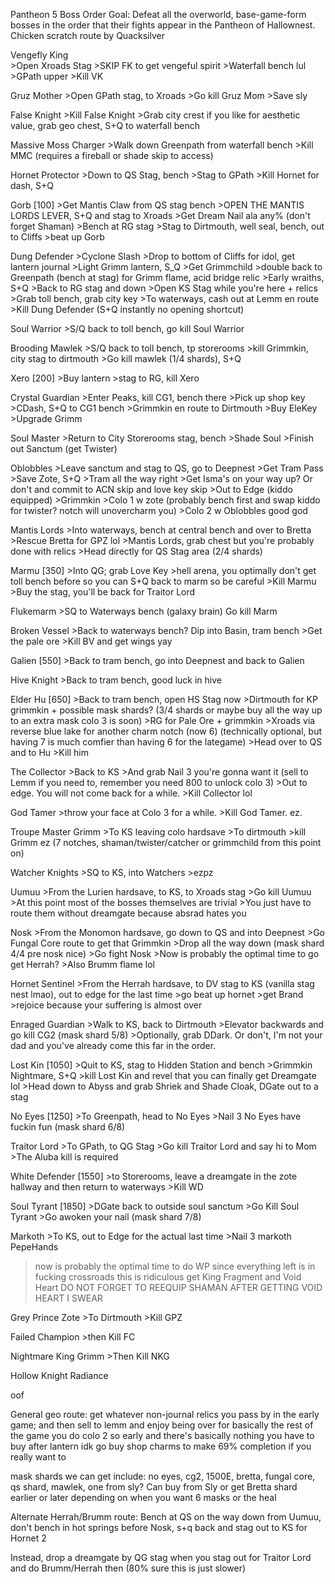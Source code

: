 Pantheon 5 Boss Order
Goal: Defeat all the overworld, base-game-form bosses in the order that their fights appear in the Pantheon of Hallownest.
Chicken scratch route by Quacksilver

Vengefly King	
 	>Open Xroads Stag
	>SKIP FK to get vengeful spirit
	>Waterfall bench lul
	>GPath upper
	>Kill VK

Gruz Mother
	>Open GPath stag, to Xroads
	>Go kill Gruz Mom
	>Save sly

False Knight
	>Kill False Knight
	>Grab city crest if you like for aesthetic value, grab geo chest, S+Q to waterfall bench

Massive Moss Charger
	>Walk down Greenpath from waterfall bench
	>Kill MMC (requires a fireball or shade skip to access)

Hornet Protector
	>Down to QS Stag, bench
	>Stag to GPath
	>Kill Hornet for dash, S+Q

Gorb [100]
	>Get Mantis Claw from QS stag bench
	>OPEN THE MANTIS LORDS LEVER, S+Q and stag to Xroads
	>Get Dream Nail ala any% (don't forget Shaman)
	>Bench at RG stag
	>Stag to Dirtmouth, well seal, bench, out to Cliffs
	>beat up Gorb


Dung Defender
	>Cyclone Slash
	>Drop to bottom of Cliffs for idol, get lantern journal
	>Light Grimm lantern, S_Q
	>Get Grimmchild
	>double back to Greenpath (bench at stag) for Grimm flame, acid bridge relic
	>Early wraiths, S+Q
	>Back to RG stag and down
	>Open KS Stag while you're here + relics
	>Grab toll bench, grab city key
	>To waterways, cash out at Lemm en route
	>Kill Dung Defender (S+Q instantly no opening shortcut)

Soul Warrior
	>S/Q back to toll bench, go kill Soul Warrior

Brooding Mawlek
	>S/Q back to toll bench, tp storerooms
	>kill Grimmkin, city stag to dirtmouth
	>Go kill mawlek (1/4 shards), S+Q

Xero [200]
	>Buy lantern
	>stag to RG, kill Xero

Crystal Guardian
	>Enter Peaks, kill CG1, bench there
	>Pick up shop key
	>CDash, S+Q to CG1 bench
	>Grimmkin en route to Dirtmouth
	>Buy EleKey
	>Upgrade Grimm

Soul Master
	>Return to City Storerooms stag, bench
	>Shade Soul
	>Finish out Sanctum (get Twister)

Oblobbles
	>Leave sanctum and stag to QS, go to Deepnest
	>Get Tram Pass
	>Save Zote, S+Q
	>Tram all the way right
	>Get Isma's on your way up? Or don't and commit to ACN skip and love key skip
	>Out to Edge (kiddo equipped)
	>Grimmkin
	>Colo 1 w zote (probably bench first and swap kiddo for twister? notch will unovercharm you)
	>Colo 2 w Oblobbles good god

Mantis Lords
	>Into waterways, bench at central bench and over to Bretta
	>Rescue Bretta for GPZ lol
	>Mantis Lords, grab chest but you're probably done with relics
	>Head directly for QS Stag area (2/4 shards)

Marmu [350]
	>Into QG; grab Love Key
	>hell arena, you optimally don't get toll bench before so you can S+Q back to marm so be careful
	>Kill Marmu
	>Buy the stag, you'll be back for Traitor Lord

Flukemarm
	>SQ to Waterways bench (galaxy brain) Go kill Marm

Broken Vessel
	>Back to waterways bench? Dip into Basin, tram bench
	>Get the pale ore
	>Kill BV and get wings yay

Galien [550]
	>Back to tram bench, go into Deepnest and back to Galien

Hive Knight
	>Back to tram bench, good luck in hive

Elder Hu [650]
	>Back to tram bench, open HS Stag now
	>Dirtmouth for KP grimmkin + possible mask shards? (3/4 shards or maybe buy all the way up to an extra mask colo 3 is soon)
	>RG for Pale Ore + grimmkin
	>Xroads via reverse blue lake for another charm notch (now 6) (technically optional, but having 7 is much comfier than having 6 for the lategame)
	>Head over to QS and to Hu
	>Kill him

The Collector
	>Back to KS
	>And grab Nail 3 you're gonna want it (sell to Lemm if you need to, remember you need 800 to unlock colo 3)
	>Out to edge. You will not come back for a while.
	>Kill Collector lol

God Tamer
	>throw your face at Colo 3 for a while.
	>Kill God Tamer. ez.

Troupe Master Grimm
	>To KS leaving colo hardsave
	>To dirtmouth
	>kill Grimm ez (7 notches, shaman/twister/catcher or grimmchild from this point on)

Watcher Knights
	>SQ to KS, into Watchers
	>ezpz

Uumuu
	>From the Lurien hardsave, to KS, to Xroads stag
	>Go kill Uumuu
	>At this point most of the bosses themselves are trivial
	>You just have to route them without dreamgate because absrad hates you

Nosk
	>From the Monomon hardsave, go down to QS and into Deepnest
	>Go Fungal Core route to get that Grimmkin
	>Drop all the way down (mask shard 4/4 pre nosk nice)
	>Go fight Nosk
	>Now is probably the optimal time to go get Herrah?
	>Also Brumm flame lol 

Hornet Sentinel
	>From the Herrah hardsave, to DV stag to KS (vanilla stag nest lmao), out to edge for the last time
	>go beat up hornet
	>get Brand
	>rejoice because your suffering is almost over

Enraged Guardian
	>Walk to KS, back to Dirtmouth
	>Elevator backwards and go kill CG2 (mask shard 5/8)
	>Optionally, grab DDark. Or don't, I'm not your dad and you've already come this far in the order.

Lost Kin [1050]
	>Quit to KS, stag to Hidden Station and bench
	>Grimmkin Nightmare, S+Q
	>kill Lost Kin and revel that you can finally get Dreamgate lol
	>Head down to Abyss and grab Shriek and Shade Cloak, DGate out to a stag

No Eyes [1250]
	>To Greenpath, head to No Eyes
	>Nail 3 No Eyes have fuckin fun (mask shard 6/8)

Traitor Lord
	>To GPath, to QG Stag
	>Go kill Traitor Lord and say hi to Mom
	>The Aluba kill is required

White Defender [1550]
	>to Storerooms, leave a dreamgate in the zote hallway and then return to waterways
	>Kill WD

Soul Tyrant [1850]
	>DGate back to outside soul sanctum
	>Go Kill Soul Tyrant
	>Go awoken your nail (mask shard 7/8)

Markoth
	>To KS, out to Edge for the actual last time
	>Nail 3 markoth PepeHands

>now is probably the optimal time to do WP since everything left
>is in fucking crossroads
>this is ridiculous
>get King Fragment and Void Heart
>DO NOT FORGET TO REEQUIP SHAMAN AFTER GETTING VOID HEART I SWEAR

Grey Prince Zote
	>To Dirtmouth
	>Kill GPZ

Failed Champion
	>then Kill FC

Nightmare King Grimm
	>Then Kill NKG

Hollow Knight
Radiance

oof

General geo route: get whatever non-journal relics you pass by in the early game; and then sell to lemm and enjoy being over for basically the rest of the game
you do colo 2 so early and there's basically nothing you have to buy after lantern idk go buy shop charms to make 69% completion if you really want to

mask shards we can get include: no eyes, cg2, 1500E, bretta, fungal core, qs shard, mawlek, one from sly? Can buy from Sly or get Bretta shard earlier or later depending on when you want 6 masks or the heal

Alternate Herrah/Brumm route:
Bench at QS on the way down from Uumuu, don't bench in hot springs before Nosk, s+q back and stag out to KS for Hornet 2

Instead, drop a dreamgate by QG stag when you stag out for Traitor Lord and do Brumm/Herrah then (80% sure this is just slower)